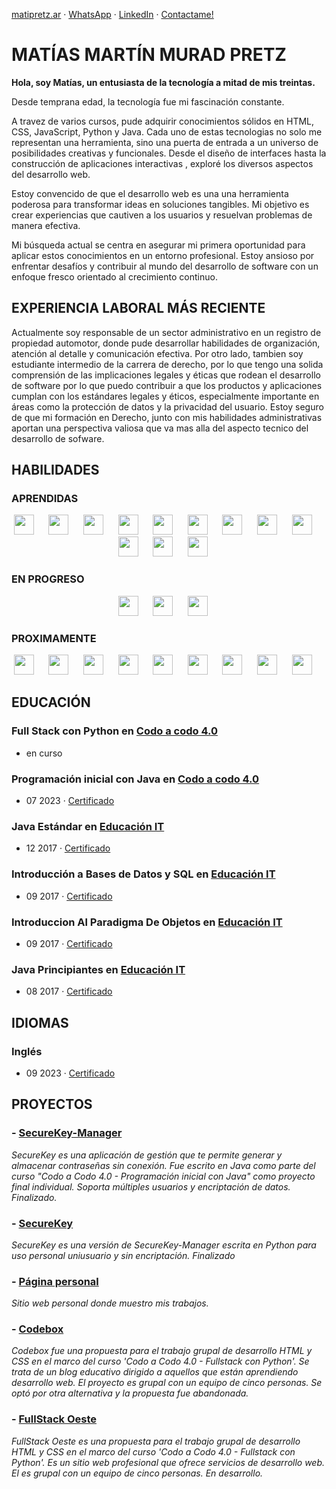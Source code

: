 [matipretz.ar](https://matipretz.ar/) · [WhatsApp](https://tinyurl.com/acces1) · [LinkedIn](https://www.linkedin.com/in/matiasmurad/) · [Contactame!](mailto:contact.me@altmails.com?subject=[GitHub])


# MATÍAS MARTÍN MURAD PRETZ

**Hola, soy Matías, un entusiasta de la tecnología a mitad de mis treintas.**
 
Desde temprana edad, la tecnología fue mi fascinación constante.

A travez de varios cursos, pude adquirir conocimientos sólidos en HTML, CSS, JavaScript, Python y Java. Cada uno de estas tecnologias no solo me representan una herramienta, sino una puerta de entrada a un universo de posibilidades creativas y funcionales. Desde el diseño de interfaces hasta la construcción de aplicaciones interactivas , exploré los diversos aspectos del desarrollo web.

Estoy convencido de que el desarrollo web es una una herramienta poderosa para transformar ideas en soluciones tangibles. Mi objetivo es crear experiencias que cautiven a los usuarios y resuelvan problemas de manera efectiva.

Mi búsqueda actual se centra en asegurar mi primera oportunidad para aplicar estos conocimientos en un entorno profesional. Estoy ansioso por enfrentar desafíos y contribuir al mundo del desarrollo de software con un enfoque fresco orientado al crecimiento continuo.

## EXPERIENCIA LABORAL MÁS RECIENTE

Actualmente soy responsable de un sector administrativo en un registro de propiedad automotor, donde pude desarrollar habilidades de organización, atención al detalle y comunicación efectiva.
Por otro lado, tambien soy estudiante intermedio de la carrera de derecho, por lo que tengo una solida comprensión de las implicaciones legales y éticas que rodean el desarrollo de software por lo que puedo contribuir a que los productos y aplicaciones cumplan con los estándares legales y éticos, especialmente importante en áreas como la protección de datos y la privacidad del usuario.
Estoy seguro de que mi formación en Derecho, junto con mis habilidades administrativas aportan una perspectiva valiosa que va mas alla del aspecto tecnico del desarrollo de sofware.

## HABILIDADES

### APRENDIDAS
<div align="center">
    <img height="32" width="32" src="https://cdn.simpleicons.org/visualstudiocode" />&nbsp; &nbsp; &nbsp;
    <img height="32" width="32" src="https://cdn.simpleicons.org/linux" />&nbsp; &nbsp; &nbsp;
    <img height="32" width="32" src="https://cdn.simpleicons.org/ubuntu" />&nbsp; &nbsp; &nbsp;
    <img height="32" width="32" src="https://cdn.simpleicons.org/windowsterminal" />&nbsp; &nbsp; &nbsp;
    <img height="32" width="32" src="https://cdn.simpleicons.org/openjdk" />&nbsp; &nbsp; &nbsp;
    <img height="32" width="32" src="https://cdn.simpleicons.org/mysql" />&nbsp; &nbsp; &nbsp;
    <img height="32" width="32" src="https://cdn.simpleicons.org/python" />&nbsp; &nbsp; &nbsp;
    <img height="32" width="32" src="https://cdn.simpleicons.org/git" />&nbsp; &nbsp; &nbsp;
    <img height="32" width="32" src="https://cdn.simpleicons.org/github/_/eee" />&nbsp; &nbsp; &nbsp;
    <img height="32" width="32" src="https://cdn.simpleicons.org/html5" />&nbsp; &nbsp; &nbsp;
    <img height="32" width="32" src="https://cdn.simpleicons.org/css3" />&nbsp; &nbsp; &nbsp;
    <img height="32" width="32" src="https://cdn.simpleicons.org/bootstrap" />&nbsp; &nbsp; &nbsp;
</div>


### EN PROGRESO

<div align="center">
    <img height="32" width="32" src="https://cdn.simpleicons.org/javascript" />&nbsp; &nbsp; &nbsp;
    <img height="32" width="32" src="https://cdn.simpleicons.org/flask/_/eee" />&nbsp; &nbsp; &nbsp;
    <img height="32" width="32" src="https://cdn.simpleicons.org/jinja" />&nbsp; &nbsp; &nbsp;
</div>

### PROXIMAMENTE

<div align="center">
    <img height="32" width="32" src="https://cdn.simpleicons.org/node.js" />&nbsp; &nbsp; &nbsp;
    <img height="32" width="32" src="https://cdn.simpleicons.org/npm" />&nbsp; &nbsp; &nbsp;
    <img height="32" width="32" src="https://cdn.simpleicons.org/express/_/eee" />&nbsp; &nbsp; &nbsp;
    <img height="32" width="32" src="https://cdn.simpleicons.org/vue.js" />&nbsp; &nbsp; &nbsp;
    <img height="32" width="32" src="https://cdn.simpleicons.org/mongodb" />&nbsp; &nbsp; &nbsp;
    <img height="32" width="32" src="https://cdn.simpleicons.org/react" />&nbsp; &nbsp; &nbsp;
    <img height="32" width="32" src="https://cdn.simpleicons.org/angular" />&nbsp; &nbsp; &nbsp;
    <img height="32" width="32" src="https://cdn.simpleicons.org/sass" />&nbsp; &nbsp; &nbsp;
    <img height="32" width="32" src="https://cdn.simpleicons.org/flutter" />&nbsp; &nbsp; &nbsp;
</div>


## EDUCACIÓN

### **Full Stack con Python** en [Codo a codo 4.0](https://agenciadeaprendizaje.bue.edu.ar/codo-a-codo/)

- en curso

### **Programación inicial con Java** en [Codo a codo 4.0](https://agenciadeaprendizaje.bue.edu.ar/codo-a-codo/)

- 07 2023 · [Certificado](https://drive.google.com/file/d/1NRTS0h5E0a1epArzntPvWQ2vxd34Y-Yu)

### **Java Estándar** en [Educación IT](https://www.educacionit.com/)

- 12 2017 · [Certificado](https://www.educacionit.com/perfil/matias-martin-murad-pretz-225217/certificado/25229)

### **Introducción a Bases de Datos y SQL** en [Educación IT](https://www.educacionit.com/)

- 09 2017 · [Certificado](https://www.educacionit.com/perfil/matias-martin-murad-pretz-225217/certificado/27282)

### **Introduccion Al Paradigma De Objetos** en [Educación IT](https://www.educacionit.com/)

- 09 2017 · [Certificado](https://www.educacionit.com/perfil/matias-martin-murad-pretz-225217/certificado/25209)

### **Java Principiantes** en [Educación IT](https://www.educacionit.com/)

- 08 2017 · [Certificado](https://www.educacionit.com/perfil/matias-martin-murad-pretz-225217/certificado/26726)

## IDIOMAS

### **Inglés**

- 09 2023 · [Certificado](https://www.efset.org/cert/oiXghv)

## PROYECTOS

### - [SecureKey-Manager](http://github.com/matipretz/SecureKey-Manager)

_SecureKey es una aplicación de gestión que te permite generar y almacenar contraseñas sin conexión. Fue escrito en Java como parte del curso "Codo a Codo 4.0 - Programación inicial con Java" como proyecto final individual. Soporta múltiples usuarios y encriptación de datos. Finalizado._

### - [SecureKey](http://github.com/matipretz/SecureKey)

_SecureKey es una versión de SecureKey-Manager escrita en Python para uso personal uniusuario y sin encriptación. Finalizado_

### - [Página personal](http://matipretz.ar)

_Sitio web personal donde muestro mis trabajos._

### - [Codebox](http://matipretz.ar/codebox)

_Codebox fue una propuesta para el trabajo grupal de desarrollo HTML y CSS en el marco del curso 'Codo a Codo 4.0 - Fullstack con Python'. Se trata de un blog educativo dirigido a aquellos que están aprendiendo desarrollo web. El proyecto es grupal con un equipo de cinco personas. Se optó por otra alternativa y la propuesta fue abandonada._

### - [FullStack Oeste](http://matipretz.ar/fullstackoeste)

_FullStack Oeste es una propuesta para el trabajo grupal de desarrollo HTML y CSS en el marco del curso 'Codo a Codo 4.0 - Fullstack con Python'. Es un sitio web profesional que ofrece servicios de desarrollo web. El es grupal con un equipo de cinco personas. En desarrollo._
